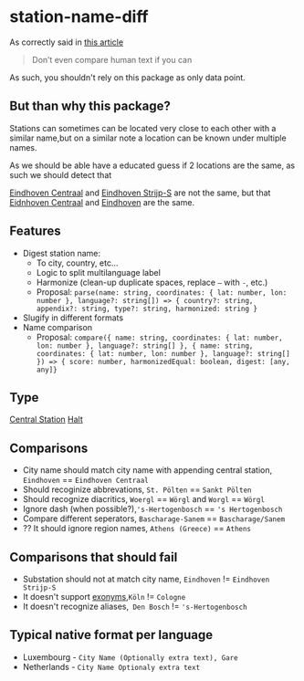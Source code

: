 # station-name-diff

As correctly said in [this article](https://bflorat.medium.com/proper-strings-normalization-for-comparison-purpose-226773865322)

> Don’t even compare human text if you can

As such, you shouldn't rely on this package as only data point.

## But than why this package?

Stations can sometimes can be located very close to each other with a similar name,but on a similar note a location can be known under multiple names.

As we should be able have a educated guess if 2 locations are the same, as such we should detect that

[Eindhoven Centraal](https://goo.gl/maps/x3LaVxQ2DqoKR1t58) and [Eindhoven Strijp-S](https://goo.gl/maps/VsvqgiNQDfYzidac8) are not the same, but that [Eidnhoven Centraal](https://goo.gl/maps/x3LaVxQ2DqoKR1t58) and [Eindhoven](https://goo.gl/maps/mVpv7ZimaXqkczsq6) are the same.

## Features

- Digest station name:
  - To city, country, etc...
  - Logic to split multilanguage label
  - Harmonize (clean-up duplicate spaces, replace `—` with `-`, etc.)
  - Proposal: `parse(name: string, coordinates: { lat: number, lon: number }, language?: string[]) => { country?: string, appendix?: string, type?: string, harmonized: string }`
- Slugify in different formats
- Name comparison
  - Proposal: `compare({ name: string, coordinates: { lat: number, lon: number }, language?: string[] }, { name: string, coordinates: { lat: number, lon: number }, language?: string[] }) => { score: number, harmonizedEqual: boolean, digest: [any, any]}`

## Type

[Central Station](https://en.wikipedia.org/wiki/Central_station#Netherlands)
[Halt](https://en.wikipedia.org/wiki/Train_station#Halt)

## Comparisons

- City name should match city name with appending central station, `Eindhoven` == `Eindhoven Centraal`
- Should recoginize abbrevations, `St. Pölten` == `Sankt Pölten`
- Should recognize diacritics, `Woergl` == `Wörgl` and `Worgl` == `Wörgl`
- Ignore dash (when possible?),`'s-Hertogenbosch` == `'s Hertogenbosch`
- Compare different seperators, `Bascharage-Sanem` == `Bascharage/Sanem`
- ?? It should ignore region names, `Athens (Greece)` == `Athens`

## Comparisons that should fail

- Substation should not at match city name, `Eindhoven` != `Eindhoven Strijp-S`
- It doesn't support [exonyms](https://en.wikipedia.org/wiki/Endonym_and_exonym),`Köln` != `Cologne`
- It doesn't recognize aliases,` Den Bosch` != `'s-Hertogenbosch`

## Typical native format per language

- Luxembourg - `City Name (Optionally extra text), Gare`
- Netherlands - `City Name Optionaly extra text`
